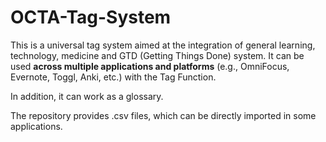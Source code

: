 # OCTA-Tag-System
This is a universal tag system aimed at the integration of general learning, technology, medicine and GTD (Getting Things Done) system. It can be used **across multiple applications and platforms** (e.g., OmniFocus, Evernote, Toggl, Anki, etc.) with the Tag Function.

In addition, it can work as a glossary.

The repository provides .csv files, which can be directly imported in some applications.
